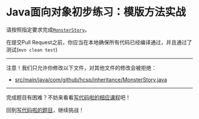 # Java面向对象初步练习：模版方法实战

请按照指定要求完成[`MonsterStory`](https://github.com/hcsp/practise-template-method-pattern/blob/master/src/main/java/com/github/hcsp/inheritance/MonsterStory.java)。

在提交Pull Request之前，你应当在本地确保所有代码已经编译通过，并且通过了测试(`mvn clean test`)

-----
注意！我们只允许你修改以下文件，对其他文件的修改会被拒绝：
- [src/main/java/com/github/hcsp/inheritance/MonsterStory.java](https://github.com/hcsp/practise-template-method-pattern/blob/master/src/main/java/com/github/hcsp/inheritance/MonsterStory.java)
-----


完成题目有困难？不妨来看看[写代码啦的相应课程](https://xiedaimala.com/tasks/661cd7ab-7fea-47d0-8e11-555d6fca751d)吧！

回到[写代码啦的题目](https://xiedaimala.com/tasks/661cd7ab-7fea-47d0-8e11-555d6fca751d/quizzes/6c87ef57-7f06-4af2-9112-86dd27ff099d)，继续挑战！
